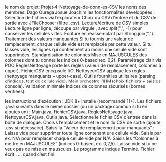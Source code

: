  le nom du projet:  Projet-4-Nettoyage-de-donn-es-CSV
les noms des membres: Dago Ourega
                      Josue Joachim
les fonctionnalités développées : 
          Sélection de fichiers via l’explorateur
          Choix du CSV d’entrée et du CSV de sortie avec JFileChooser (filtre .csv).
          Lecture/écriture de CSV simples
          Lecture ligne par ligne, découpe par virgule , avec split(",", -1) pour conserver les cellules vides.
          Écriture en réassemblant par String.join(",").
          Traitement des valeurs manquantes
          Si tu fournis une valeur de remplacement, chaque cellule vide est remplacée par cette valeur.
          Si tu laisses vide, les lignes qui contiennent au moins une cellule vide sont supprimées.
          Standardisation de colonnes
          Mise en MAJUSCULES des colonnes dont tu donnes les indices 0-based (ex. 0,2).
          Paramétrage clair via POO
          ReglesNettoyage porte les règles (valeur de remplacement, colonnes à upper).
          FichierCSV encapsule I/O.
          NettoyeurCSV applique les règles (nettoyage manquants + upper-case).
          Outils fournit les utilitaires (parsing d’indices, test de cellule vide).
          Main orchestre l’IHM (choix fichiers + saisies console).
          Validation minimale
        Indices de colonnes sécurisés (bornes vérifiées).


les instructions d'exécution    :
                 JDK 8+ installé (recommandé 11+).
                Les fichiers .java suivants dans le même dossier (ou un package commun si tu en ajoutes un) :
                Main.java, FichierCSV.java, ReglesNettoyage.java, NettoyeurCSV.java, Outils.java.
                Sélectionne le fichier CSV d’entrée dans la boîte de dialogue.
                Choisis l’emplacement et le nom du CSV de sortie (ajoute .csv si nécessaire).
                Saisis la “Valeur de remplacement pour manquants” :
                Laisse vide pour supprimer toute ligne contenant une cellule vide.
                Saisis par ex. N/A pour remplacer chaque cellule vide par N/A.
                Saisis les “Colonnes à mettre en MAJUSCULES” (indices 0-based, ex. 0,2,5).
                Laisse vide si tu ne veux pas de mise en majuscules.
                Le programme indique Terminé. Fichier écrit : ... quand c’est fini.
